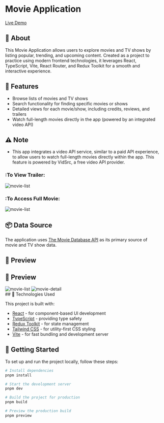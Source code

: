 # Movie Application

[Live Demo](https://cine-flicks-react-based-website.netlify.app/)

## 🎯 About

This Movie Application allows users to explore movies and TV shows by listing popular, trending, and upcoming content. Created as a project to practice using modern frontend technologies, it leverages React, TypeScript, Vite, React Router, and Redux Toolkit for a smooth and interactive experience.

## 💎 Features

- Browse lists of movies and TV shows
- Search functionality for finding specific movies or shows
- Detailed views for each movie/show, including credits, reviews, and trailers
- Watch full-length movies directly in the app (powered by an integrated video API)

## ⚠️ Note
- This app integrates a video API service, similar to a paid API experience, to allow users to watch full-length movies directly within the app. This feature is powered by VidSrc, a free video API provider.

### :To View Trailer:
<img src="https://github.com/ionivetech/movie-app/blob/main/public/screenshot/Trailer.png" alt="movie-list" />

### :To Access Full Movie:
<img src="https://github.com/ionivetech/movie-app/blob/main/public/screenshot/WatchMovie.png" alt="movie-list" />



## 📦 Data Source

The application uses [The Movie Database API](https://api.themoviedb.org) as its primary source of movie and TV show data.

## 🎨 Preview

## :art: Preview

<img src="https://github.com/ionivetech/movie-app/blob/main/public/screenshot/movie-list.png" alt="movie-list" />

<img src="https://github.com/ionivetech/movie-app/blob/main/public/screenshot/movie-detail.jpeg" alt="movie-detail" />

<br>
## 🚀 Technologies Used

This project is built with:

- [React](https://react.dev/) - for component-based UI development
- [TypeScript](https://www.typescriptlang.org/) - providing type safety
- [Redux Toolkit](https://redux-toolkit.js.org/) - for state management
- [Tailwind CSS](https://tailwindcss.com/) - for utility-first CSS styling
- [Vite](https://vitejs.dev/) - for fast bundling and development server


## 🏁 Getting Started

To set up and run the project locally, follow these steps:

```bash
# Install dependencies
pnpm install

# Start the development server
pnpm dev

# Build the project for production
pnpm build

# Preview the production build
pnpm preview


